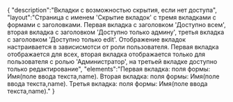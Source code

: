 {
"description":"Вкладки с возможностью скрытия, если нет доступа",
"layout":"Страница с именем 'Скрытие вкладок' с тремя вкладками c формами с заголовками. 
Первая вкладка с заголовком 'Доступно всем', вторая вкладка с заголовком 'Доступно только админу',
третья вкладка с заголовком 'Доступно только edit'. Отображение вкладок настраивается в зависисмотси от роли пользователя.
Первая вкладка отображается для всех, вторая вкладка отображается только для пользователя с ролью 'Администратор', на третьей вкладке доступно только редактирование",
"elements":"Первая вкладка: поля формы: Имя(поле ввода текста,name). Вторая вкладка: поля формы: Имя(поле ввода текста,name).
Третья вкладка: поля формы: Имя(поле ввода текста,name)."
}